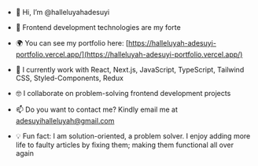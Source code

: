 - 👋 Hi, I’m @halleluyahadesuyi
  
- 💪 Frontend development technologies are my forte

- 🌍 You can see my portfolio here: [https://halleluyah-adesuyi-portfolio.vercel.app/](https://halleluyah-adesuyi-portfolio.vercel.app/)

- 💎 I currently work with React, Next.js, JavaScript, TypeScript, Tailwind CSS, Styled-Components, Redux

- 🤓 I collaborate on problem-solving frontend development projects

- 📫 Do you want to contact me? Kindly email me at adesuyihalleluyah@gmail.com

- 💡 Fun fact: I am solution-oriented, a problem solver. I enjoy adding more life to faulty articles by fixing them; making them functional all over again

<!---
halleluyahadesuyi/halleluyahadesuyi is a ✨ special ✨ repository because its `README.md` (this file) appears on your GitHub profile.
You can click the Preview link to take a look at your changes.
--->
